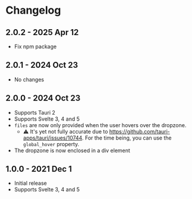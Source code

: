 # Changelog

## 2.0.2 - 2025 Apr 12
- Fix npm package

## 2.0.1 - 2024 Oct 23
- No changes

## 2.0.0 - 2024 Oct 23
- Supports Tauri 2
- Supports Svelte 3, 4 and 5
- `files` are now only provided when the user hovers over the dropzone.
  - ⚠️ It's yet not fully accurate due to https://github.com/tauri-apps/tauri/issues/10744. For the time being, you can use the `global_hover` property.
- The dropzone is now enclosed in a div element

## 1.0.0 - 2021 Dec 1
- Initial release
- Supports Svelte 3, 4 and 5
